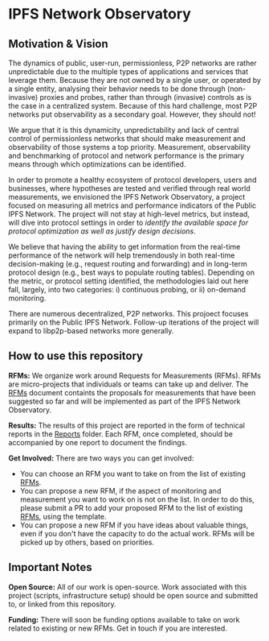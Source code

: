 # IPFS Network Observatory 

## Motivation & Vision

The dynamics of public, user-run, permissionless, P2P networks are rather unpredictable due to the multiple types of applications and services that leverage them. Because they are not owned by a single user, or operated by a single entity, analysing their behavior needs to be done through (non-invasive) proxies and probes, rather than through (invasive) controls as is the case in a centralized system. Because of this hard challenge, most P2P networks put observability as a secondary goal. However, they should not!

We argue that it is this dynamicity, unpredictability and lack of central control of permissionless networks that should make measurement and observability of those systems a top priority. Measurement, observability and benchmarking of protocol and network performance is the primary means through which optimizations can be identified.

In order to promote a healthy ecosystem of protocol developers, users and businesses, where hypotheses are tested and verified through real world measurements, we envisioned the IPFS Network Observatory, a project focused on measuring all metrics and performance indicators of the Public IPFS Network. The project will not stay at high-level metrics, but instead, will dive into protocol settings in order to _identify the available space for protocol optimization as well as justify design decisions_.

We believe that having the ability to get information from the real-time performance of the network will help tremendously in both real-time decision-making (e.g., request routing and forwarding) and in long-term protocol design (e.g., best ways to populate routing tables). Depending on the metric, or protocol setting identified, the methodologies laid out here fall, largely, into two categories: i) continuous probing, or ii) on-demand monitoring.

There are numerous decentralized, P2P networks. This projoect focuses primarily on the Public IPFS Network. Follow-up iterations of the project will expand to libp2p-based networks more generally.

## How to use this repository

**RFMs:** We organize work around Requests for Measurements (RFMs). RFMs are micro-projects that individuals or teams can take up and deliver. The [RFMs](RFMs.md) document containts the proposals for measurements that have been suggested so far and will be implemented as part of the IPFS Network Observatory.

**Results:** The results of this project are reported in the form of technical reports in the [Reports](reports/) folder. Each RFM, once completed, should be accompanied by one report to document the findings.

**Get Involved:** There are two ways you can get involved:
- You can choose an RFM you want to take on from the list of existing [RFMs](RFMs.md).
- You can propose a new RFM, if the aspect of monitoring and measurement you want to work on is not on the list. In order to do this, please submit a PR to add your proposed RFM to the list of existing [RFMs](RFMs.md), using the template.
- You can propose a new RFM if you have ideas about valuable things, even if you don't have the capacity to do the actual work. RFMs will be picked up by others, based on priorities.

## Important Notes

**Open Source:** All of our work is open-source. Work associated with this project (scripts, infrastructure setup) should be open source and submitted to, or linked from this repository.

**Funding:** There will soon be funding options available to take on work related to existing or new RFMs. Get in touch if you are interested.